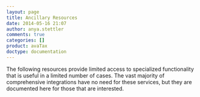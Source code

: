 ```yaml
---
layout: page
title: Ancillary Resources
date: 2014-05-16 21:07
author: anya.stettler
comments: true
categories: []
product: avaTax
doctype: documentation
---
```

The following resources provide limited access to specialized functionality that is useful in a limited number of cases. The vast majority of comprehensive integrations have no need for these services, but they are documented here for those that are interested.

